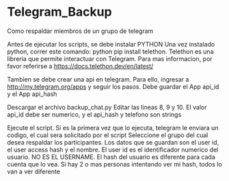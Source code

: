 # Telegram_Backup

Como respaldar miembros de un grupo de telegram

Antes de ejecutar los scripts, se debe instalar PYTHON
Una vez instalado python, correr este comando: python pip install telethon. Telethon es una libreria que permite interactuar con Telegram. Para mas informacion, por favor referirse a https://docs.telethon.dev/en/latest/

Tambien se debe crear una api en telegram. Para ello, ingresar a http://my.telegram.org/apps y seguir los pasos. Debe guardar el App api_id y el App api_hash

Descargar el archivo backup_chat.py
Editar las lineas 8, 9 y 10. El valor api_id debe ser numerico, y el api_hash y telefono son strings

Ejecute el script. Si es la primera vez que lo ejecuta, telegram le enviara un codigo, el cual sera solicitado por el script
Seleccione el grupo del cual desea respaldar los participantes.
Los datos que se guardan son el user id, el user access hash y el nombre. El user id es el identificador numerico del usuario. NO ES EL USERNAME. El hash del usuario es diferente para cada cuenta que lo vea. Si hay 2 o mas personas intentando ver mi hash, todos lo van a ver diferente



